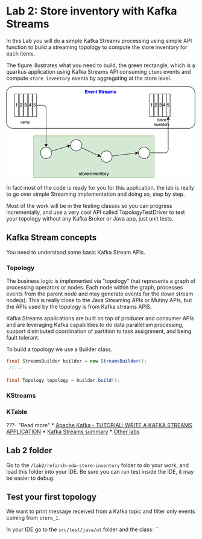 # Lab 2: Store inventory with Kafka Streams

In this Lab you will do a simple Kafka Streams processing using simple API function to build a streaming topology to compute the store inventory for each items.

The figure illustrates what you need to build, the green rectangle, which is a quarkus application using Kafka Streams API consuming `items` events and compute `store inventory` events by aggregating at the store level.

![](../images/store-inv.png)

In fact most of the code is ready for you for this application, the lab is really to go over simple Streaming implementation and doing so, step by step.

Most of the work will be in the testing classes so you can progress incrementally, and use a very cool API called TopologyTestDriver to test your topology without any Kafka Broker or Java app, just unit tests.
## Kafka Stream concepts

You need to understand some basic Kafka Stream APIs.

### Topology

The business logic is implemented via "topology" that represents a graph of processing operators or nodes. Each node within the graph, processes events from the parent node and may generate events for the down stream node(s). 
This is really close to the Java Streaming APIs or Mutiny APIs, but the APIs used by the topology is from Kafka streams APIS.

Kafka Streams applications are built on top of producer and consumer APIs and are leveraging Kafka capabilities to do data parallelism processing, support distributed coordination of partition to task assignment, and being fault tolerant.

To build a topology we use a Builder class.

```java
final StreamsBuilder builder = new StreamsBuilder();
 //...

final Topology topology = builder.build();
```
### KStreams

### KTable


???- "Read more"
    * [Apache Kafka - TUTORIAL: WRITE A KAFKA STREAMS APPLICATION](https://kafka.apache.org/31/documentation/streams/tutorial)
    * [Kafka Streams summary](https://ibm-cloud-architecture.github.io/refarch-eda/technology/kafka-streams/)
    * [Other labs](https://ibm-cloud-architecture.github.io/refarch-eda/use-cases/kafka-streams/)
## Lab 2 folder

Go to the `/lab2/refarch-eda-store-inventory` folder to do your work, and load this folder into your IDE. Be sure you can run test inside the IDE, it may be easier to debug.


## Test your first topology

We want to print message received from a Kafka topic and filter only events coming from `store_1`.

In your IDE go to the `src/test/java/ut` folder and the class: ``
